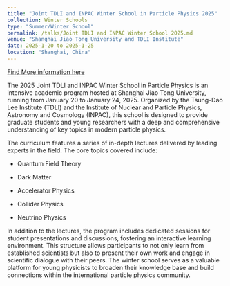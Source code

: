 ```yaml
---
title: "Joint TDLI and INPAC Winter School in Particle Physics 2025"
collection: Winter Schools
type: "Summer/Winter School"
permalink: /talks/Joint TDLI and INPAC Winter School 2025.md
venue: "Shanghai Jiao Tong University and TDLI Institute"
date: 2025-1-20 to 2025-1-25
location: "Shanghai, China"
---
```


[Find More information here](https://indico-tdli.sjtu.edu.cn/event/2696/timetable/#20250120)

The 2025 Joint TDLI and INPAC Winter School in Particle Physics is an intensive academic program hosted at Shanghai Jiao Tong University, running from January 20 to January 24, 2025. Organized by the Tsung-Dao Lee Institute (TDLI) and the Institute of Nuclear and Particle Physics, Astronomy and Cosmology (INPAC), this school is designed to provide graduate students and young researchers with a deep and comprehensive understanding of key topics in modern particle physics.

The curriculum features a series of in-depth lectures delivered by leading experts in the field. The core topics covered include:

- Quantum Field Theory

- Dark Matter

- Accelerator Physics

- Collider Physics

- Neutrino Physics

In addition to the lectures, the program includes dedicated sessions for student presentations and discussions, fostering an interactive learning environment. This structure allows participants to not only learn from established scientists but also to present their own work and engage in scientific dialogue with their peers. The winter school serves as a valuable platform for young physicists to broaden their knowledge base and build connections within the international particle physics community.
